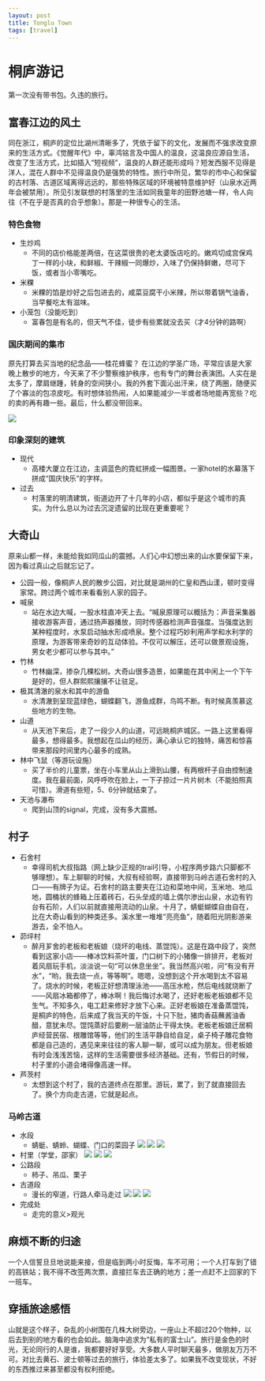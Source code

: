 ```yaml
---
layout: post
title: Tonglu Town
tags: [travel]
---
```


# 桐庐游记
第一次没有带书包。久违的旅行。


## 富春江边的风土
同在浙江，桐庐的定位比湖州清晰多了，凭依于留下的文化，发展而不强求改变原来的生活方式。《觉醒年代》中，辜鸿铭言及中国人的温良，这温良应源自生活，改变了生活方式，比如插入“短视频”，温良的人群还能形成吗？短发西服不见得是洋人，混在人群中不见得温良仍是强势的特性。旅行中所见，繁华的市中心和保留的古村落、古道区域离得远远的，那些特殊区域的环境被特意维护好（山泉水近两年会被禁用）。所见引发联想的村落里的生活如同我童年的田野池塘一样，令人向往（不在乎是否真的合乎想象）。那是一种很专心的生活。

### 特色食物
* 生炒鸡
  * 不同的店价格能差两倍，在这菜很贵的老太婆饭店吃的。嫩鸡切成宫保鸡丁一样的小块，和鲜椒、干辣椒一同爆炒，入味了仍保持鲜嫩，尽可下饭，或者当小零嘴吃。
* 米粿
  * 米粿的馅是炒好之后包进去的，咸菜豆腐干小米辣，所以带着锅气油香，当早餐吃太有滋味。
* 小笼包（没能吃到）
  * 富春包是有名的，但天气不佳，徒步有些累就没去买（才4分钟的路啊）

### 国庆期间的集市
原先打算去买当地的纪念品——桂花蜂蜜？
在江边的学圣广场，平常应该是大家晚上散步的地方，今天来了不少警察维护秩序，也有专门的舞台表演团。人实在是太多了，摩肩继踵，转身的空间狭小。我的外套下面沁出汗来，绕了两圈，随便买了个寡淡的包凉皮吃。有时想体验热闹，人如果能减少一半或者场地能再宽些？吃的卖的再有趣一些。最后，什么都没带回来。

![](https://github.com/PlanetPolly/PlanetPolly.github.io/blob/master/_posts/image/tl12.jpg?raw=true)


### 印象深刻的建筑
* 现代
  * 高楼大厦立在江边，主调蓝色的霓虹拼成一幅图景。一家hotel的水幕落下拼成“国庆快乐”的字样。
* 过去
  * 村落里的明清建筑，街道边开了十几年的小店，都似乎是这个城市的真实。为什么总以为过去沉淀遗留的比现在更重要呢？

## 大奇山
原来山都一样，未能给我如同瓜山的震撼。人们心中幻想出来的山水要保留下来，因为看过真山之后就忘记了。

* 公园一般，像桐庐人民的散步公园，对比就是湖州的仁皇和西山漾，顿时变得家常。跨过两个城市来看看别人家的园子。
* 喊泉
  * 站在水边大喊，一股水柱直冲天上去。“喊泉原理可以概括为：声音采集器接收游客声音，通过扬声器播放，同时传感器检测声音强度。当强度达到某种程度时，水泵启动抽水形成喷泉。整个过程巧妙利用声学和水利学的原理，为游客带来奇妙的互动体验。不仅可以解压，还可以做景观设施，男女老少都可以参与其中。”
* 竹林
  * 竹林幽深，掺杂几棵松树。大奇山很多造景，如果能在其中闲上一个下午是好的，但人群熙熙攘攘不让驻足。
* 极其清澈的泉水和其中的游鱼
  * 水清澈到呈现蓝绿色，蝴蝶翻飞，游鱼成群，鸟鸣不断。有时候真羡慕这些地方的生物。
* 山道
  * 从天池下来后，走了一段少人的山道，可远眺桐庐城区。一路上这里看得最多，想得最多。我想起在瓜山的经历，满心承认它的独特，痛苦和惊喜带来那段时间里内心最多的成熟。
* 林中飞鼠（等游玩设施）
  * 买了半价的儿童票，坐在小车里从山上滑到山腰，有两根杆子自由控制速度。我在最前面，风呼呼吹在脸上，一下子掠过一片片树木（不能拍照真可惜）。滑道有些短，5、6分钟就结束了。
* 天池与瀑布
  * 爬到山顶的signal，完成，没有多大震撼。

## 村子
* 石舍村
  * 幸得司机大叔指路（网上缺少正规的trail引导，小程序两步路六只脚都不够理想）。车上聊聊的时候，大叔有经验啊，直接带到马岭古道石舍村的入口——有牌子为证。石舍村的路主要夹在江边和菜地中间，玉米地、地瓜地，圆桶状的蜂箱上压着砖石，石头垒成的墙上偶尔渗出山泉，水边有钓台有石阶，人们以前就直接用流动的山泉。十月了，蜻蜓蝴蝶自由自在，比在大奇山看到的种类还多。溪水里一堆堆“亮亮鱼”，随着阳光阴影游来游去，全不怕人。
* 茆坪村
  * 醉月芗舍的老板和老板娘（烧坏的电线、蒸馄饨）。这是在路中段了，突然看到这家小店——棒冰饮料茶叶蛋，门口树下的小猪像一排排开，老板对着风扇玩手机，淡淡说一句“可以休息坐坐”。我当然高兴啦，问“有没有开水”，“哟，我去烧一点，等等啊”。嗯嗯，没想到这个开水喝到太不容易了。烧水的时候，老板正好想清理泳池——高压水枪，然后电线就烧断了——风扇冰箱都停了，棒冰啊！我后悔讨水喝了，还好老板老板娘都不见生气。不知多久，电工赶来修好才放下心来。正好老板娘在准备蒸馄饨，是桐庐的特色，后来成了我当天的午饭，十只下肚，猪肉香菇蘸酱油香醋，意犹未尽。馄饨蒸好后要刷一层油防止干得太快。老板老板娘迁居桐庐经营民宿、根雕馆等等，他们的生活平静自给自足，桌子椅子雕花食物都是自己造的，遇见来来往往的客人聊一聊，或可以成为朋友。但老板娘有时会浅浅苦恼，这样的生活需要很多经济基础。还有，节假日的时候，村子里的小道会堵得像高速一样。
* 芦茨村
  * 太想到这个村了，我的古道终点在那里。游玩，累了，到了就直接回去了。换个方向走古道，它就是起点。

### 马岭古道
* 水段
  * 蜻蜓、蜻蛉、蝴蝶、门口的菜园子
  ![](https://github.com/PlanetPolly/PlanetPolly.github.io/blob/master/_posts/image/tl3.jpg?raw=true)
  ![](https://github.com/PlanetPolly/PlanetPolly.github.io/blob/master/_posts/image/tl4.jpg?raw=true)
  ![](https://github.com/PlanetPolly/PlanetPolly.github.io/blob/master/_posts/image/tl5.jpg?raw=true)
* 村里（学堂，邵家）
![](https://github.com/PlanetPolly/PlanetPolly.github.io/blob/master/_posts/image/tl6.jpg?raw=true)
![](https://github.com/PlanetPolly/PlanetPolly.github.io/blob/master/_posts/image/tl7.jpg?raw=true)
![](https://github.com/PlanetPolly/PlanetPolly.github.io/blob/master/_posts/image/tl8.jpg?raw=true)
* 公路段
  * 柿子、吊瓜、栗子
* 古道段
  * 漫长的窄道，行路人牵马走过
  ![](https://github.com/PlanetPolly/PlanetPolly.github.io/blob/master/_posts/image/tl9.jpg?raw=true)
  ![](https://github.com/PlanetPolly/PlanetPolly.github.io/blob/master/_posts/image/tl10.jpg?raw=true)
  ![](https://github.com/PlanetPolly/PlanetPolly.github.io/blob/master/_posts/image/tl11.jpg?raw=true)
* 完成处
  * 走完的意义>观光

## 麻烦不断的归途

一个人信誓旦旦地说能来接，但是临到两小时反悔，车不可用；一个人打车到了错的高铁站；我不得不改签两次票，直接拦车去正确的地方；差一点赶不上回家的下一班车。

## 穿插旅途感悟

山就是这个样子，杂乱的小树围在几株大树旁边，一座山上不超过20个物种，以后去到别的地方看的也会如此。脑海中追求为“私有的富士山”。旅行是金色的时光，无论同行的人是谁，我都要好好享受。大多数人平时聊天最多，做朋友万万不可。对比去黄石、波士顿等过去的旅行，体验差太多了。如果我不改变现状，不好的东西推过来甚至都没有权利拒绝。